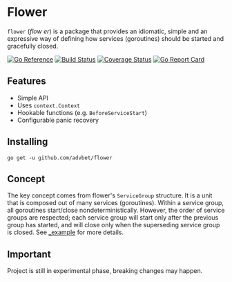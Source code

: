 # Flower
`flower` (_flow er_) is a package that provides an idiomatic, simple and an expressive way of defining how services (goroutines) should be started and gracefully closed. 

[![Go Reference](https://pkg.go.dev/badge/github.com/advbet/flower.svg)](https://pkg.go.dev/github.com/advbet/flower)
[![Build Status](https://github.com/advbet/flower/actions/workflows/go.yml/badge.svg)](https://github.com/advbet/flower/actions/workflows/go.yml)
[![Coverage Status](https://coveralls.io/repos/github/advbet/flower/badge.svg?branch=main)](https://coveralls.io/github/advbet/flower?branch=main)
[![Go Report Card](https://goreportcard.com/badge/github.com/advbet/flower)](https://goreportcard.com/report/github.com/advbet/flower)

## Features

* Simple API
* Uses `context.Context`
* Hookable functions (e.g. `BeforeServiceStart`)
* Configurable panic recovery

## Installing

`go get -u github.com/advbet/flower`

## Concept

The key concept comes from flower's `ServiceGroup` structure. It is a unit that is composed 
out of many services (goroutines). Within a service group, all goroutines start/close 
nondeterministically. However, the order of service groups are respected; each service 
group will start only after the previous group has started, and will close only when 
the superseding service group is closed. See [_example](https://github.com/advbet/flower/blob/main/_example/) for more details.

## Important

Project is still in experimental phase, breaking changes may happen.
